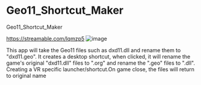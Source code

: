 # Geo11_Shortcut_Maker
Geo11_Shortcut_Maker

https://streamable.com/lqmzp5
![image](https://user-images.githubusercontent.com/98753696/177370089-4b3e3293-e38c-4328-8a8c-7b5f76ddc3dc.png)

This app will take the Geo11 files such as dxd11.dll and rename them to "dxd11.geo". It creates a desktop shortcut, when clicked, it will rename the game's original "dxd11.dll" files to ".org" and rename the ".geo" files to ".dll". Creating a VR specific launcher/shortcut.On game close, the files will return to original name
